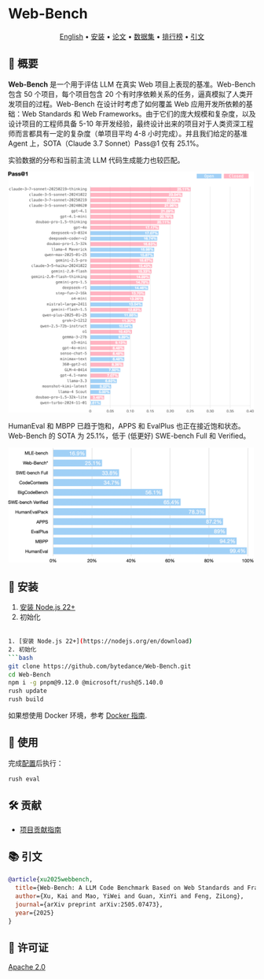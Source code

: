 # Web-Bench

<p align="center">
    <a href="./README.md">English</a> •
    <a href="#-安装">安装</a> •
    <a href="https://arxiv.org/abs/2505.07473">论文</a> •
    <a href="https://huggingface.co/datasets/bytedance-research/Web-Bench">数据集</a> •
    <a href="https://huggingface.co/spaces/bytedance-research/Web-Bench-Leaderboard">排行榜</a> •
    <a href="#-引文">引文</a>
</p>

## **📖** 概要

**Web-Bench** 是一个用于评估 LLM 在真实 Web 项目上表现的基准。Web-Bench 包含 50 个项目，每个项目包含 20 个有时序依赖关系的任务，逼真模拟了人类开发项目的过程。Web-Bench 在设计时考虑了如何覆盖 Web 应用开发所依赖的基础：Web Standards 和 Web Frameworks。由于它们的庞大规模和复杂度，以及设计项目的工程师具备 5-10 年开发经验，最终设计出来的项目对于人类资深工程师而言都具有一定的复杂度（单项目平均 4-8 小时完成）。并且我们给定的基准 Agent 上，SOTA（Claude 3.7 Sonnet）Pass@1 仅有 25.1%。

实验数据的分布和当前主流 LLM 代码生成能力也较匹配。

<img width="500" alt="pass@1" src="./docs/assets/pass-1.png" />

HumanEval 和 MBPP 已趋于饱和，APPS 和 EvalPlus 也正在接近饱和状态。Web-Bench 的 SOTA 为 25.1%，低于 (低更好) SWE-bench Full 和 Verified。

<img width="500" alt="SOTAs" src="./docs/assets/sotas.png" />

## 🚀 安装


1. [安装 Node.js 22+](https://nodejs.org/en/download)
2. 初始化
```bash

1. [安装 Node.js 22+](https://nodejs.org/en/download)
2. 初始化
```bash
git clone https://github.com/bytedance/Web-Bench.git
cd Web-Bench
npm i -g pnpm@9.12.0 @microsoft/rush@5.140.0
rush update
rush build
```

如果想使用 Docker 环境，参考 [Docker 指南](https://github.com/bytedance/web-bench/wiki/Docker).

## **📘** 使用

完成[配置](https://github.com/bytedance/web-bench/wiki/Config)后执行： 

```bash
rush eval
```

## **🛠️** 贡献

* [项目贡献指南](https://github.com/bytedance/web-bench/wiki/Project-Contribution)


## **📚** 引文

```bibtex
@article{xu2025webbench,
  title={Web-Bench: A LLM Code Benchmark Based on Web Standards and Frameworks},
  author={Xu, Kai and Mao, YiWei and Guan, XinYi and Feng, ZiLong},
  journal={arXiv preprint arXiv:2505.07473},
  year={2025}
}
```


## **📄** 许可证

[Apache 2.0](./LICENSE.md)
